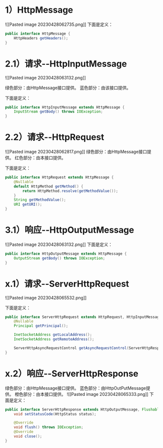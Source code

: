 
# 1）HttpMessage

![[Pasted image 20230428062735.png]]
下面是定义：
```java
public interface HttpMessage {
	HttpHeaders getHeaders();
}
```
# 2.1）请求--HttpInputMessage

![[Pasted image 20230428063132.png]]
<div ><font/></div> 
绿色部分：由HttpMessage接口提供。
蓝色部分：由该接口提供。

下面是定义：
```java
public interface HttpInputMessage extends HttpMessage {
	InputStream getBody() throws IOException;
}
```
# 2.2）请求--HttpRequest

![[Pasted image 20230428062817.png]]
绿色部分：由HttpMessage接口提供。
红色部分：由本接口提供。

下面是定义：
```java
public interface HttpRequest extends HttpMessage {
	@Nullable  
	default HttpMethod getMethod() {  
	    return HttpMethod.resolve(getMethodValue());  
	}
	String getMethodValue();
	URI getURI();
}
```
# 3.1）响应--HttpOutputMessage

![[Pasted image 20230428063132.png]]
下面是定义：
```java
public interface HttpOutputMessage extends HttpMessage {
	OutputStream getBody() throws IOException;
}
```


# x.1）请求--ServerHttpRequest


![[Pasted image 20230428065532.png]]

下面是定义：
```java
public interface ServerHttpRequest extends HttpRequest, HttpInputMessage{
	@Nullable  
	Principal getPrincipal();

	InetSocketAddress getLocalAddress();
	InetSocketAddress getRemoteAddress();

	ServerHttpAsyncRequestControl getAsyncRequestControl(ServerHttpResponse response);
}
```

# x.2）响应--ServerHttpResponse

绿色部分：由HttpMessage接口提供。
蓝色部分：由HttpOutPutMessage提供。
橙色部分：由本接口提供。
![[Pasted image 20230428065333.png]]
下面是定义：
```java
public interface ServerHttpResponse extends HttpOutputMessage, Flushable, Closeable {
	void setStatusCode(HttpStatus status);

	@Override  
	void flush() throws IOException;
	@Override  
	void close();
}
```